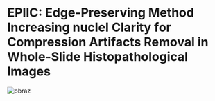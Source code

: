 # EPIIC: Edge-Preserving Method Increasing nucleI Clarity for Compression Artifacts Removal in Whole-Slide Histopathological Images
![obraz](https://github.com/user-attachments/assets/8922db78-3572-4f25-b58a-66f81efc93e2)
